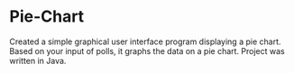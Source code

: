 # Pie-Chart
Created a simple graphical user interface program displaying a pie chart. Based on your input of polls, it graphs the data on a pie chart. Project was written in Java.
